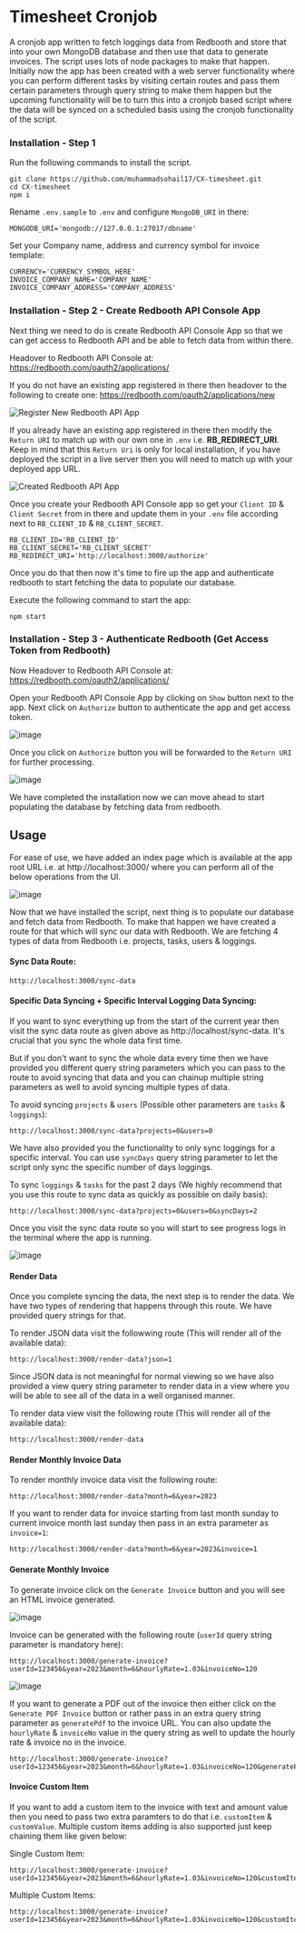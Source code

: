 ﻿# Timesheet Cronjob

A cronjob app written to fetch loggings data from Redbooth and store that into your own MongoDB database and then use that data to generate invoices. The script uses lots of node packages to make that happen. Initially now the app has been created with a web server functionality where you can perform different tasks by visiting certain routes and pass them certain parameters through query string to make them happen but the upcoming functionality will be to turn this into a cronjob based script where the data will be synced on a scheduled basis using the cronjob functionality of the script.

### Installation - Step 1

Run the following commands to install the script.

    git clone https://github.com/muhammadsohail17/CX-timesheet.git
    cd CX-timesheet
    npm i

Rename `.env.sample` to `.env` and configure `MongoDB_URI` in there:

    MONGODB_URI='mongodb://127.0.0.1:27017/dbname'

Set your Company name, address and currency symbol for invoice template:

    CURRENCY='CURRENCY_SYMBOL_HERE'
    INVOICE_COMPANY_NAME='COMPANY_NAME'
    INVOICE_COMPANY_ADDRESS='COMPANY_ADDRESS'

### Installation - Step 2 - Create Redbooth API Console App

Next thing we need to do is create Redbooth API Console App so that we can get access to Redbooth API and be able to fetch data from within there.

Headover to Redbooth API Console at: https://redbooth.com/oauth2/applications/

If you do not have an existing app registered in there then headover to the following to create one: https://redbooth.com/oauth2/applications/new

![Register New Redbooth API App](https://github.com/nicefellow1234/timesheet-cronjob/assets/10282608/c50286eb-3b1b-4fff-ac41-19340b7587f8)

If you already have an existing app registered in there then modify the `Return URI` to match up with our own one in `.env` i.e. **RB_REDIRECT_URI**. Keep in mind that this `Return Uri` is only for local installation, if you have deployed the script in a live server then you will need to match up with your deployed app URL.

![Created Redbooth API App](https://github.com/nicefellow1234/timesheet-cronjob/assets/10282608/f3b3283f-5ef1-40d2-a250-e14e787a7202)

Once you create your Redbooth API Console app so get your `Client ID` & `Client Secret` from in there and update them in your `.env` file according next to `RB_CLIENT_ID` & `RB_CLIENT_SECRET`.

    RB_CLIENT_ID='RB_CLIENT_ID'
    RB_CLIENT_SECRET='RB_CLIENT_SECRET'
    RB_REDIRECT_URI='http://localhost:3000/authorize'

Once you do that then now it's time to fire up the app and authenticate redbooth to start fetching the data to populate our database.

Execute the following command to start the app:

    npm start

### Installation - Step 3 - Authenticate Redbooth (Get Access Token from Redbooth)

Now Headover to Redbooth API Console at: https://redbooth.com/oauth2/applications/

Open your Redbooth API Console App by clicking on `Show` button next to the app. Next click on `Authorize` button to authenticate the app and get access token.

![image](https://github.com/nicefellow1234/timesheet-cronjob/assets/10282608/160b8800-dfc6-4732-8959-551bcef82f1a)

Once you click on `Authorize` button you will be forwarded to the `Return URI` for further processing.

![image](https://github.com/nicefellow1234/timesheet-cronjob/assets/10282608/d10ed045-10f1-4521-b036-feb08e00b1a9)

We have completed the installation now we can move ahead to start populating the database by fetching data from redbooth.

## Usage

For ease of use, we have added an index page which is available at the app root URL i.e. at http://localhost:3000/ where you can perform all of the below operations from the UI.

![image](https://github.com/nicefellow1234/timesheet-cronjob/assets/10282608/65b898e3-d6f0-4474-b24e-8b4e6350b00c)

Now that we have installed the script, next thing is to populate our database and fetch data from Redbooth. To make that happen we have created a route for that which will sync our data with Redbooth. We are fetching 4 types of data from Redbooth i.e. projects, tasks, users & loggings.

#### Sync Data Route:

    http://localhost:3000/sync-data

#### Specific Data Syncing + Specific Interval Logging Data Syncing:

If you want to sync everything up from the start of the current year then visit the sync data route as given above as http://localhost/sync-data. It's crucial that you sync the whole data first time.

But if you don't want to sync the whole data every time then we have provided you different query string parameters which you can pass to the route to avoid syncing that data and you can chainup multiple string parameters as well to avoid syncing multiple types of data.

To avoid syncing `projects` & `users` (Possible other parameters are `tasks` & `loggings`):

    http://localhost:3000/sync-data?projects=0&users=0

We have also provided you the functionality to only sync loggings for a specific interval. You can use `syncDays` query string parameter to let the script only sync the specific number of days loggings.

To sync `loggings` & `tasks` for the past 2 days (We highly recommend that you use this route to sync data as quickly as possible on daily basis):

    http://localhost:3000/sync-data?projects=0&users=0&syncDays=2

Once you visit the sync data route so you will start to see progress logs in the terminal where the app is running.

![image](https://github.com/nicefellow1234/timesheet-cronjob/assets/10282608/f06074ec-5635-48a5-93b9-3d0035bed767)

#### Render Data

Once you complete syncing the data, the next step is to render the data. We have two types of rendering that happens through this route. We have provided query strings for that.

To render JSON data visit the followwing route (This will render all of the available data):

    http://localhost:3000/render-data?json=1

Since JSON data is not meaningful for normal viewing so we have also provided a view query string parameter to render data in a view where you will be able to see all of the data in a well organised manner.

To render data view visit the following route (This will render all of the available data):

    http://localhost:3000/render-data

#### Render Monthly Invoice Data

To render monthly invoice data visit the following route:

    http://localhost:3000/render-data?month=6&year=2023

If you want to render data for invoice starting from last month sunday to current invoice month last sunday then pass in an extra parameter as `invoice=1`:

    http://localhost:3000/render-data?month=6&year=2023&invoice=1

#### Generate Monthly Invoice

To generate invoice click on the `Generate Invoice` button and you will see an HTML invoice generated.

![image](https://github.com/nicefellow1234/timesheet-cronjob/assets/10282608/61929dc4-7d33-478a-bcde-19eda2a48add)

Invoice can be generated with the following route (`userId` query string parameter is mandatory here):

    http://localhost:3000/generate-invoice?userId=123456&year=2023&month=6&hourlyRate=1.03&invoiceNo=120

![image](https://github.com/nicefellow1234/timesheet-cronjob/assets/10282608/96c6d5a2-5ae6-481f-a0db-f264f37d0c2a)

If you want to generate a PDF out of the invoice then either click on the `Generate PDF Invoice` button or rather pass in an extra query string parameter as `generatePdf` to the invoice URL. You can also update the `hourlyRate` & `invoiceNo` value in the query string as well to update the hourly rate & invoice no in the invoice.

    http://localhost:3000/generate-invoice?userId=123456&year=2023&month=6&hourlyRate=1.03&invoiceNo=120&generatePdf=1

#### Invoice Custom Item

If you want to add a custom item to the invoice with text and amount value then you need to pass two extra paramters to do that i.e. `customItem` & `customValue`. Multiple custom items adding is also supported just keep chaining them like given below:

Single Custom Item:

    http://localhost:3000/generate-invoice?userId=123456&year=2023&month=6&hourlyRate=1.03&invoiceNo=120&customItem=customItemHere&customValue=100

Multiple Custom Items:

    http://localhost:3000/generate-invoice?userId=123456&year=2023&month=6&hourlyRate=1.03&invoiceNo=120&customItem=customItemNo1&customValue=100&customItem=customItemNo2&customValue=200

